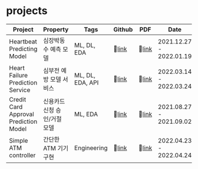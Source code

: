 # projects

| Project                  | Property             | Tags               | Github | PDF | Date                    |
|-----------------------------------|-------------------------------|--------------------|--------|--------|---------------------|
| Heartbeat Predicting Model        | 심장박동수 예측 모델        | ML, DL, EDA      | 🔗[link](https://github.com/Jintonic92/projects/tree/main/heartbeat_predicting_model)|🔗[link](https://wandering-salsa-6cf.notion.site/Heartbeat-Predicting-Model-4bb31a93b6dc4e44a54acb935a19e101)| 2021.12.27 - 2022.01.19 |
| Heart Failure Prediction Service | 심부전 예방 모델 서비스  | ML, DL, EDA, API| 🔗[link](https://github.com/Jintonic92/projects/tree/main/Heart_failture_perdiction_model_service) | 🔗[link](https://wandering-salsa-6cf.notion.site/Heart-Failure-Prediction-Service-80efc2ab77ac40949f1744dfd9008f27)| 2022.03.14 - 2022.03.24 | 
| Credit Card Approval Prediction Model | 신용카드 신청 승인/거절 모델 | ML, EDA | 🔗[link](https://github.com/Jintonic92/projects/tree/main/credit_card_approval_prediction)|🔗[link](https://wandering-salsa-6cf.notion.site/Credit-Card-Approval-Prediction-Model-c69b3582cea94bffaa08de2b6e6be360)| 2021.08.27 - 2021.09.02|
| Simple ATM controller | 간단한 ATM 기기 구현 | Engineering |🔗[link](https://github.com/Jintonic92/projects/tree/main/Simple%20ATM%20Controller) | 🔗[link](https://github.com/Jintonic92/projects/blob/main/Simple%20ATM%20Controller/README.md) | 2022.04.23 - 2022.04.24 

